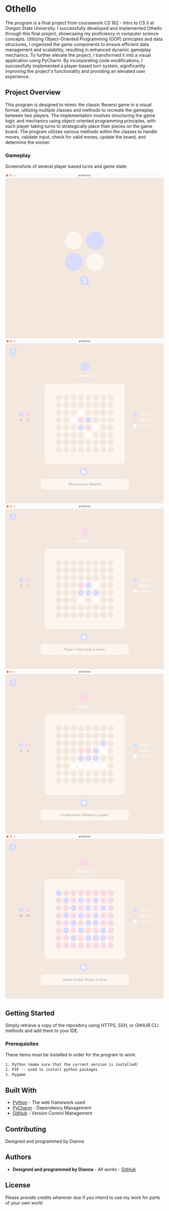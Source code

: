 # Othello

The program is a final project from coursework CS 162 - Intro to CS II at Oregon State University. I successfully developed and implemented Othello through this final project, showcasing my proficiency in computer science concepts. Utilizing Object-Oriented Programming (OOP) principles and data structures, I organized the game components to ensure efficient data management and scalability, resulting in enhanced dynamic gameplay mechanics. To further elevate the project, I transformed it into a visual application using PyCharm. By incorporating code modifications, I successfully implemented a player-based turn system, significantly improving the project's functionality and providing an elevated user experience.

## Project Overview

This program is designed to mimic the classic Reversi game in a visual format, utilizing multiple classes and methods to recreate the gameplay between two players. The implementation involves structuring the game logic and mechanics using object-oriented programming principles, with each player taking turns to strategically place their pieces on the game board. The program utilizes various methods within the classes to handle moves, validate input, check for valid moves, update the board, and determine the winner. 

### Gameplay

Screenshots of several player based turns and game state:

![Introduction](images/1.intro.png)
![Grid Section](images/2.grid.png)
![Player 1](images/3.player1.png)
![Invalid](images/4.invalid.png)
![Winner](images/5.winner.png)

## Getting Started

Simply retrieve a copy of the repository using HTTPS, SSH, or GitHUB CLI methods and add them to your IDE. 

### Prerequisites

These items must be installed in order for the program to work:
```
1. Python (make sure that the current version is installed)
2. PIP -- used to install python packages
3. Pygame
```

## Built With

* [Python](http://www.dropwizard.io/1.0.2/docs/) - The web framework used
* [PyCharm](https://maven.apache.org/) - Dependency Management
* [GitHub](https://maven.apache.org/) - Version Control Management


## Contributing

Designed and programmed by Dianna

## Authors

* **Designed and programmed by Dianna** - *All works* - [GitHub](https://github.com/dianna-SE)

## License

Please provide credits wherever due if you intend to use my work for parts of your own work!